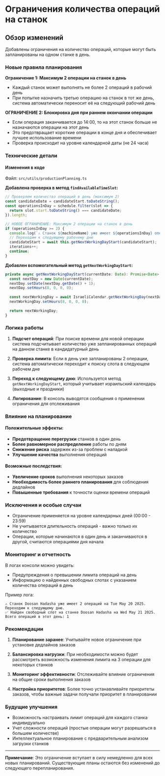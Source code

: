 # Ограничения количества операций на станок

## Обзор изменений

Добавлены ограничения на количество операций, которые могут быть запланированы на одном станке в день.

### Новые правила планирования

**Ограничение 1: Максимум 2 операции на станок в день**
- Каждый станок может выполнять не более 2 операций в рабочий день
- При попытке назначить третью операцию на станок в тот же день, система автоматически переносит её на следующий рабочий день

**ОГРАНИЧЕНИЕ 2: Блокировка дня при раннем окончании операции**
- Если операция заканчивается до 14:00, то на этот станок больше не назначаются операции на этот день
- Это предотвращает короткие операции в конце дня и обеспечивает лучшее использование времени
- Проверка происходит на уровне календарной даты (не 24 часа)

### Технические детали

#### Изменения в коде

Файл: `src/utils/productionPlanning.ts`

**Добавлена проверка в метод `findAvailableTimeSlot`:**

```typescript
// Проверяем количество операций в день (максимум 2)
const candidateDate = candidateStart.toDateString();
const operationsInDay = schedule.filter(slot => {
  return slot.start.toDateString() === candidateDate;
}).length;

// НОВОЕ ОГРАНИЧЕНИЕ: Максимум 2 операции на станок в день
if (operationsInDay >= 2) {
  console.log(`⚠️ Станок ${machineName} уже имеет ${operationsInDay} операций на ${candidateDate}. Переходим к следующему дню.`);
  // Переходим к следующему рабочему дню
  candidateStart = await this.getNextWorkingDayStart(candidateStart);
  iterations++;
  continue;
}
```

**Добавлен вспомогательный метод `getNextWorkingDayStart`:**

```typescript
private async getNextWorkingDayStart(currentDate: Date): Promise<Date> {
  const nextDay = new Date(currentDate);
  nextDay.setDate(nextDay.getDate() + 1);
  nextDay.setHours(8, 0, 0, 0);
  
  const nextWorkingDay = await IsraeliCalendar.getNextWorkingDay(nextDay);
  nextWorkingDay.setHours(8, 0, 0, 0);
  
  return nextWorkingDay;
}
```

### Логика работы

1. **Подсчет операций**: При поиске времени для новой операции система подсчитывает количество уже запланированных операций на данном станке в кандидатурный день

2. **Проверка лимита**: Если в день уже запланированы 2 операции, система автоматически переходит к поиску слота в следующем рабочем дне

3. **Переход к следующему дню**: Используется метод `getNextWorkingDayStart`, который учитывает израильский календарь (выходные и праздники)

4. **Логирование**: В консоль выводятся сообщения о применении ограничения для отслеживания

### Влияние на планирование

#### Положительные эффекты:
- **Предотвращение перегрузки** станков в один день
- **Более равномерное распределение** работы по дням
- **Снижение риска** задержек из-за проблем с наладкой
- **Улучшение качества** выполнения операций

#### Возможные последствия:
- **Увеличение сроков** выполнения некоторых заказов
- **Необходимость более раннего планирования** для соблюдения дедлайнов
- **Повышенные требования** к точности оценки времени операций

### Исключения и особые случаи

- Ограничение применяется на уровне календарных дней (00:00 - 23:59)
- Не учитывается длительность операций - важно только их количество
- Операции, которые начинаются в один день и заканчиваются в другой, считаются операциями дня начала

### Мониторинг и отчетность

В логах консоли можно увидеть:
- Предупреждения о превышении лимита операций на день
- Информацию о найденных свободных слотах с указанием количества операций в день

Пример лога:
```
⚠️ Станок Doosan Hadasha уже имеет 2 операций на Tue May 20 2025. Переходим к следующему дню.
✅ Найден свободный слот на станке Doosan Hadasha на Wed May 21 2025. Всего операций в этот день: 1
```

### Рекомендации

1. **Планирование заранее**: Учитывайте новое ограничение при установке дедлайнов заказов

2. **Балансировка нагрузки**: При необходимости можно будет рассмотреть возможность изменения лимита на 3 операции для некоторых станков

3. **Мониторинг эффективности**: Отслеживайте влияние ограничения на общие сроки выполнения заказов

4. **Настройка приоритетов**: Более точно устанавливайте приоритеты заказов, чтобы важные задачи получали приоритет в планировании

### Будущие улучшения

- Возможность настраивать лимит операций для каждого станка индивидуально
- Учет сложности операций (простые операции могут разрешаться в большем количестве)
- Интеллектуальное планирование с предварительным анализом загрузки станков

---

**Примечание**: Это ограничение вступает в силу немедленно для всех новых планирований. Существующие планы остаются без изменений до следующего перепланирования.
